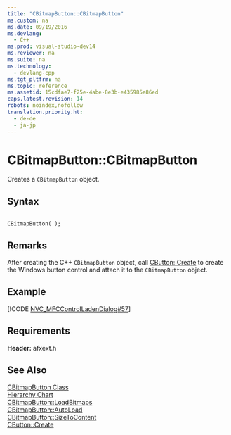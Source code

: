 ```yaml
---
title: "CBitmapButton::CBitmapButton"
ms.custom: na
ms.date: 09/19/2016
ms.devlang: 
  - C++
ms.prod: visual-studio-dev14
ms.reviewer: na
ms.suite: na
ms.technology: 
  - devlang-cpp
ms.tgt_pltfrm: na
ms.topic: reference
ms.assetid: 15cdfae7-f25e-4abe-8e3b-e435985e86ed
caps.latest.revision: 14
robots: noindex,nofollow
translation.priority.ht: 
  - de-de
  - ja-jp
---
```

# CBitmapButton::CBitmapButton
Creates a `CBitmapButton` object.  
  
## Syntax  
  
```  
  
CBitmapButton( );  
```  
  
## Remarks  
 After creating the C++ `CBitmapButton` object, call [CButton::Create](../vs140/CButton--Create.md) to create the Windows button control and attach it to the `CBitmapButton` object.  
  
## Example  
 [!CODE [NVC_MFCControlLadenDialog#57](../CodeSnippet/VS_Snippets_Cpp/NVC_MFCControlLadenDialog#57)]  
  
## Requirements  
 **Header:** afxext.h  
  
## See Also  
 [CBitmapButton Class](../vs140/CBitmapButton-Class.md)   
 [Hierarchy Chart](../vs140/Hierarchy-Chart.md)   
 [CBitmapButton::LoadBitmaps](../vs140/CBitmapButton--LoadBitmaps.md)   
 [CBitmapButton::AutoLoad](../vs140/CBitmapButton--AutoLoad.md)   
 [CBitmapButton::SizeToContent](../vs140/CBitmapButton--SizeToContent.md)   
 [CButton::Create](../vs140/CButton--Create.md)